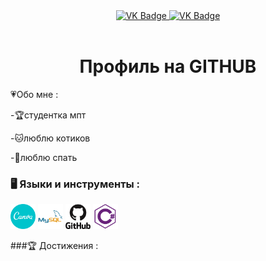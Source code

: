 <div id="badges" align ="center">
  <a href="https://vk.com/yaochensilnohochuspat">
    <img src = "https://img.shields.io/badge/VK-blue?style=for-the-badge&logo=VK&logoColor=white" alt="VK Badge"/>
  </a>  
    <a href="https://mail.google.com/mail/u/0/?pli=1#inbox">
    <img src = "https://img.shields.io/badge/EMAIL-red?style=for-the-badge&logo=Gmail&logoColor=white" alt="VK Badge"/>
     </a> 
  </div>

<div id="viewprof" align ="center">
    <img src = "https://komarev.com/ghpvc/?username=AlexandraBalonina&style=flat-square&color=blue" alt=""/>
  </div>

<div id="heythere" align ="center">
<h1> Профиль на GITHUB </h1>
</div>

:heartpulse:Обо мне :

-:trophy:студентка мпт 

-:cat:люблю котиков

-:sleeping_bed:люблю спать

### :desktop_computer: Языки и инструменты :

<div>
   <img src = "https://github.com/devicons/devicon/blob/master/icons/canva/canva-original.svg" width="40" height="40"/>
   <img src = "https://github.com/devicons/devicon/blob/master/icons/mysql/mysql-original-wordmark.svg" width="40" height="40"/>
   <img src = "https://github.com/devicons/devicon/blob/master/icons/github/github-original-wordmark.svg" width="40" height="40"/>
   <img src = "https://github.com/devicons/devicon/blob/master/icons/csharp/csharp-line.svg" width="40" height="40"/>
</div>

###:trophy: Достижения :
<div>
  <img src = "https://github-profile-trophy.vercel.app/?username=AlexandraBaloninad&theme=onedark" alt=""/>
</div>
